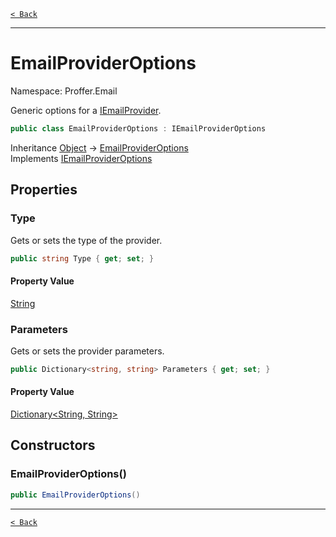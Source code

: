[`< Back`](./)

---

# EmailProviderOptions

Namespace: Proffer.Email

Generic options for a [IEmailProvider](./proffer.email.iemailprovider).

```csharp
public class EmailProviderOptions : IEmailProviderOptions
```

Inheritance [Object](https://docs.microsoft.com/en-us/dotnet/api/system.object) → [EmailProviderOptions](./proffer.email.emailprovideroptions)<br>
Implements [IEmailProviderOptions](./proffer.email.iemailprovideroptions)

## Properties

### **Type**

Gets or sets the type of the provider.

```csharp
public string Type { get; set; }
```

#### Property Value

[String](https://docs.microsoft.com/en-us/dotnet/api/system.string)<br>

### **Parameters**

Gets or sets the provider parameters.

```csharp
public Dictionary<string, string> Parameters { get; set; }
```

#### Property Value

[Dictionary&lt;String, String&gt;](https://docs.microsoft.com/en-us/dotnet/api/system.collections.generic.dictionary-2)<br>

## Constructors

### **EmailProviderOptions()**



```csharp
public EmailProviderOptions()
```

---

[`< Back`](./)
